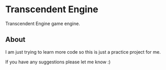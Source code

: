# Transcendent Engine
Transcendent Engine game engine.

## About

I am just trying to learn more code so this is just a practice project for me.

If you have any suggestions please let me know :)
